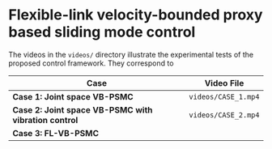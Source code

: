 # Flexible-link velocity-bounded proxy based sliding mode control

The videos in the `videos/` directory illustrate the experimental tests of the proposed control framework. They correspond to 

| **Case**                          | **Video File**      |
|---------------------------------|---------------------|
| **Case 1: Joint space VB-PSMC** | `videos/CASE_1.mp4` |
| **Case 2: Joint space VB-PSMC with vibration control**| `videos/CASE_2.mp4` |
| **Case 3: FL-VB-PSMC** || `videos/CASE_3.mp4` |
